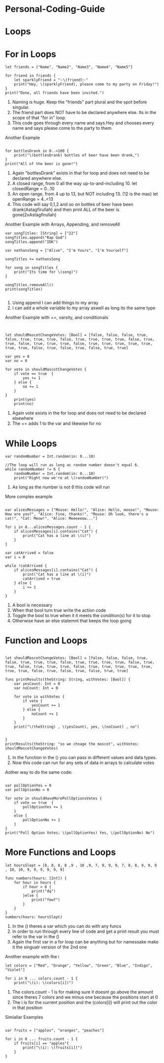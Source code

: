 # Personal-Coding-Guide


# Loops

# For in Loops

```
let friends = ["Name", "Name2", "Name3", "Name4", "Name5"]

for friend in friends {
    let sparklyFriend = "✨\(friend)✨"
    print("Hey, \(sparklyFriend), please come to my party on Friday!")
}
print("Done, all friends have been invited.")

```

1. Naming is huge. Keep the "friends" part plural and the spot before singular.
2. The friend part does NOT have to be declared anywhere else. Its in the scope of that "for in" loop.
3. This code goes through every name and says Hey and chooses every name and says please come to the party to them.

Another Example

```

for bottlesDrank in 0..<100 {
    print("\(bottlesDrank) bottles of beer have been drank,")
}
print("All of the beer is gone!")

```

1. Again "bottlesDrank" exists in that for loop and does not need to be declared anywhere else.
2. A closed range, from 0 all the way up-to-and-including 10.
let closedRange = 0...10
3. An open range, from 4 up to 13, but NOT including 13. (12 is the max)
let openRange = 4..<13
4. This code will say 0,1,2 and so on bottles of beer have been drank(Astagfirullah) and then print ALL of the beer is gone(2xAstagfirullah)

Another Example with Arrays, Appending, and removeAll

```
var songTitles: [String] = ["22"]
songTitles.append("Rap God")
songTitles.append("IDK")

var nathansSong = ["Alive", "I'm Yours", "I'm Yourself"]

songTitles += nathansSong

for song in songTitles {
    print("Its time for \(song)")
}

songTitles.removeAll()
print(songTitles)


```

1. Using append I can add things to my array
2. I can add a whole variable to my array aswell as long its the same type

Another Example with +=, varsity, and conditionals

```


let shouldMascotChangeVotes: [Bool] = [false, false, false, true, false, true, true, true, false, true, true, true, true, false, true, true, false, true, true, true, false, true, true, true, true, true, true, true, false, true, false, true, false, true, true]

var yes = 0
var no = 0

for vote in shouldMascotChangeVotes {
    if vote == true  {
        yes += 1
    } else {
        no += 1
    }
}
    print(yes)
    print(no)

```

1. Again vote exixts in the for loop and does not need to be declared elsewhere
2. The += adds 1 to the var and likewise for no

# While Loops

```
var randomNumber = Int.random(in: 0...10)

//The loop will run as long as random number doesn't equal 6.
while randomNumber != 6 {
    randomNumber = Int.random(in: 0...10)
    print("Right now we're at \(randomNumber)")

```

1. As long as the number is not 6 this code will run

More complex example

```

var alicesMessages = ["Mouse: Hello!", "Alice: Hello, mouse!", "Mouse: How are you?", "Alice: Fine, thanks!", "Mouse: Oh look, there's a cat!", "Cat: Meow!", "Alice: Meeeeeow..."]

for i in 0...alicesMessages.count - 1 {
    if alicesMessages[i].contains("Cat") {
        print("Cat has a line at \(i)")
    }
}

var catArrived = false
var i = 0

while !catArrived {
    if alicesMessages[i].contains("Cat") {
        print("Cat has a line at \(i)")
        catArrived = true
    } else {
        i += 1
    }
}

```



1. A bool is necessary
2. When that bool turn true write the action code
3. Toggle the bool to true when it it meets the condition(s) for it to stop
4. Otherwise have an else statemnt that keeps the loop going

# Function and Loops

```

let shouldMascotChangeVotes: [Bool] = [false, false, false, true, false, true, true, true, false, true, true, true, true, false, true, true, false, true, true, true, false, true, true, true, true, true, true, true, false, true, false, true, false, true, true]

func printResults(theString: String, withVotes: [Bool]) {
    var yesCount: Int = 0
    var noCount: Int = 0
    
    for vote in withVotes {
        if vote {
            yesCount += 1
        } else {
            noCount += 1
        }
    }
    print("\(theString) , \(yesCount), yes, \(noCount) , no")
    

}
printResults(theString: "so we chnage the mascot", withVotes: shouldMascotChangeVotes)

```

1. In the function in the () you can pass in different values and data types.
2. Now this code can run for any sets of data in arrays to calculate votes

Aother way to do the same code:

```

var pollOptionYes = 0
var pollOptionNo = 0

for vote in shouldHaveMorePollOptionsVotes {
    if vote == true  {
        pollOptionYes += 1
    }
    else {
        pollOptionNo += 1
    }
}
print("Poll Option Votes: \(pollOptionYes) Yes, \(pollOptionNo) No")

```

# More Functions and Loops

```
let hoursSlept = [8, 8, 8, 8 ,9 , 10 ,9, 7, 9, 9, 9, 7, 8, 8, 9, 9, 8 , 10, 10, 9, 9, 9, 9, 9, 9]

func numbers(hours: [Int]) {
    for hour in hours {
        if hour > 8 {
            print("dq")
        }else {
            print("fewf")
        }
    }
}
numbers(hours: hoursSlept)

```

1. In the () theres a var which you can do with any funcs
2. In order to run through every line of code and get a print result you must refer to the var in the ()
3. Again the first var in a for loop can be anything but for namessake make it the singualr version of the 2nd one


Another example with the i 
```
let colors = ["Red", "Orange", "Yellow", "Green", "Blue", "Indigo", "Violet"]

for i in 0 ... colors.count - 1 {
    print("\(i): \(colors[i])")

```

1. The colors.count - 1 is for making sure it doesnt go above the amount since theres 7 colors and we minus one because the positions start at 0
2. The i is for the current position and the \(colors[i]) will print out the color in that position

Simialiar Examples

```

var fruits = ["apples", "oranges", "peaches"]

for i in 0 ... fruits.count - 1 {
    if fruits[i] == "apples"{
        print("\(i): \(fruits[i])")
    }
}

```


   
